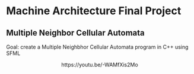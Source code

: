 # Machine Architecture Final Project
## Multiple Neighbor Cellular Automata
  Goal: create a Multiple Neighbhor Cellular Automata program in C++ using SFML 
<p align="center">
https://youtu.be/-WAMfXis2Mo
</p>

